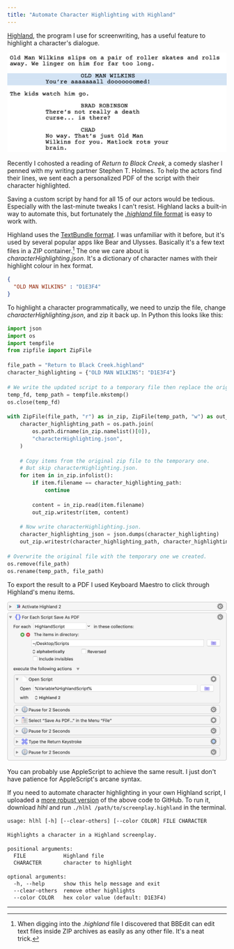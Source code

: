 ```yaml
---
title: "Automate Character Highlighting with Highland"
---
```


[Highland](https://quoteunquoteapps.com/highland-2/), the program I use for screenwriting, has a useful feature to highlight a character's dialogue.

![Return to Black Creek highlighted script](/images/return-to-black-creek-highlighted.png)

Recently I cohosted a reading of *Return to Black Creek*, a comedy slasher I penned with my writing partner Stephen T. Holmes. To help the actors find their lines, we sent each a personalized PDF of the script with their character highlighted.

Saving a custom script by hand for all 15 of our actors would be tedious. Especially with the last-minute tweaks I can't resist. Highland lacks a built-in way to automate this, but fortunately the [*.highland* file format](https://quoteunquoteapps.com/highland-2/highland-format.php) is easy to work with.

Highland uses the [TextBundle format](http://textbundle.org). I was unfamiliar with it before, but it's used by several popular apps like Bear and Ulysses. Basically it's a few text files in a ZIP container.[^1] The one we care about is *characterHighlighting.json*. It's a dictionary of character names with their highlight colour in hex format.

```json
{
  "OLD MAN WILKINS" : "D1E3F4"
}
```

To highlight a character programmatically, we need to unzip the file, change *characterHighlighting.json*, and zip it back up. In Python this looks like this:

```python
import json
import os
import tempfile
from zipfile import ZipFile

file_path = "Return to Black Creek.highland"
character_highlighting = {"OLD MAN WILKINS": "D1E3F4"}

# We write the updated script to a temporary file then replace the original later.
temp_fd, temp_path = tempfile.mkstemp()
os.close(temp_fd)

with ZipFile(file_path, "r") as in_zip, ZipFile(temp_path, "w") as out_zip:
    character_highlighting_path = os.path.join(
        os.path.dirname(in_zip.namelist()[0]),
        "characterHighlighting.json",
    )

    # Copy items from the original zip file to the temporary one.
    # But skip characterHighlighting.json.
    for item in in_zip.infolist():
        if item.filename == character_highlighting_path:
            continue

        content = in_zip.read(item.filename)
        out_zip.writestr(item, content)

    # Now write characterHighlighting.json.
    character_highlighting_json = json.dumps(character_highlighting)
    out_zip.writestr(character_highlighting_path, character_highlighting_json)

# Overwrite the original file with the temporary one we created.
os.remove(file_path)
os.rename(temp_path, file_path)
```

To export the result to a PDF I used Keyboard Maestro to click through Highland's menu items.

![Keyboard Maestro export to PDF macro](/images/keyboard-maestro-export-highland-pdf.png)

You can probably use AppleScript to achieve the same result. I just don't have patience for AppleScript's arcane syntax.

If you need to automate character highlighting in your own Highland script, I uploaded a [more robust version](https://github.com/mminer/hlhl) of the above code to GitHub. To run it, download *hlhl* and run `./hlhl /path/to/screenplay.highland` in the terminal.

```
usage: hlhl [-h] [--clear-others] [--color COLOR] FILE CHARACTER

Highlights a character in a Highland screenplay.

positional arguments:
  FILE            Highland file
  CHARACTER       character to highlight

optional arguments:
  -h, --help      show this help message and exit
  --clear-others  remove other highlights
  --color COLOR   hex color value (default: D1E3F4)
```

---

[^1]: When digging into the *.highland* file I discovered that BBEdit can edit text files inside ZIP archives as easily as any other file. It's a neat trick.
